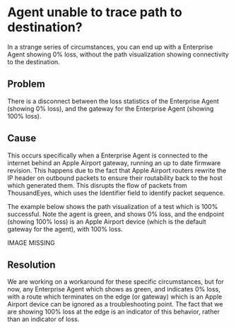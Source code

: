 # Agent unable to trace path to destination?

In a strange series of circumstances, you can end up with a Enterprise Agent showing 0% loss, without the path visualization showing connectivity to the destination.

## Problem

There is a disconnect between the loss statistics of the Enterprise Agent \(showing 0% loss\), and the gateway for the Enterprise Agent \(showing 100% loss\).

## Cause

This occurs specifically when a Enterprise Agent is connected to the internet behind an Apple Airport gateway, running an up to date firmware revision.  This happens due to the fact that Apple Airport routers rewrite the IP header on outbound packets to ensure their routability back to the host which generated them.  This disrupts the flow of packets from ThousandEyes, which uses the Identifier field to identify packet sequence. 

The example below shows the path visualization of a test which is 100% successful.  Note the agent is green, and shows 0% loss, and the endpoint \(showing 100% loss\) is an Apple Airport device \(which is the default gateway for the agent\), with 100% loss. 

IMAGE MISSING

## Resolution

We are working on a workaround for these specific circumstances, but for now, any Enterprise Agent which shows as green, and indicates 0% loss, with a route which terminates on the edge \(or gateway\) which is an Apple Airport device can be ignored as a troubleshooting point.  The fact that we are showing 100% loss at the edge is an indicator of this behavior, rather than an indicator of loss.

